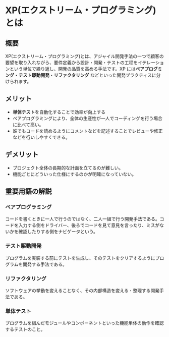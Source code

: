 # XP(エクストリーム・プログラミング)とは

## 概要

XP(エクストリーム・プログラミング)とは、アジャイル開発手法の一つで顧客の要望を取り入れながら、要件定義から設計・開発・テストの工程をイテレーションという単位で繰り返し、開発の品質を高める手法です。XP には**ペアプログミング**・**テスト駆動開発**・**リファクタリング**
などといった開発プラクティスに分けられます。

## メリット

- **単体テスト**を自動化することで効率が向上する
- ペアプログラミングにより、全体の生産性が一人でコーディングを行う場合に比べて高い。
- 誰でもコードを読めるようにコメントなどを記述することでレビューや修正などを行いしやすくできる。

## デメリット

- プロジェクト全体の長期的な計画を立てるのが難しい。
- 機能ごとにどういった仕様にするのかが明確になっていない。

## 重要用語の解説

### ペアプログラミング

コードを書くときに一人で行うのではなく、二人一組で行う開発手法である。コードを入力する側をドライバー、後ろでコードを見て意見を言ったり、ミスがないかを確認したりする側をナビゲータという。

### テスト駆動開発

プログラムを実装する前にテストを生成し、そのテストをクリアするようにプログラムを開発する手法である。

### リファクタリング

ソフトウェアの挙動を変えることなく、その内部構造を変える・整理する開発手法である。

### 単体テスト

プログラムを組んだモジュールやコンポーネントといった機能単体の動作を確認するテストのこと。
